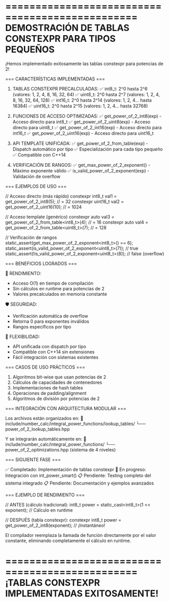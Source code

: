 ================================================
DEMOSTRACIÓN DE TABLAS CONSTEXPR PARA TIPOS PEQUEÑOS
================================================

¡Hemos implementado exitosamente las tablas constexpr para potencias de 2!

=== CARACTERÍSTICAS IMPLEMENTADAS ===

1. TABLAS CONSTEXPR PRECALCULADAS:
   ✅ int8_t:  2^0 hasta 2^6  (valores: 1, 2, 4, 8, 16, 32, 64)
   ✅ uint8_t: 2^0 hasta 2^7  (valores: 1, 2, 4, 8, 16, 32, 64, 128)
   ✅ int16_t: 2^0 hasta 2^14 (valores: 1, 2, 4... hasta 16384)
   ✅ uint16_t: 2^0 hasta 2^15 (valores: 1, 2, 4... hasta 32768)

2. FUNCIONES DE ACCESO OPTIMIZADAS:
   ✅ get_power_of_2_int8(exp)    - Acceso directo para int8_t
   ✅ get_power_of_2_uint8(exp)   - Acceso directo para uint8_t
   ✅ get_power_of_2_int16(exp)   - Acceso directo para int16_t
   ✅ get_power_of_2_uint16(exp)  - Acceso directo para uint16_t

3. API TEMPLATE UNIFICADA:
   ✅ get_power_of_2_from_table<T>(exp) - Dispatch automático por tipo
   ✅ Especialización para cada tipo pequeño
   ✅ Compatible con C++14

4. VERIFICACIÓN DE RANGOS:
   ✅ get_max_power_of_2_exponent<T>() - Máximo exponente válido
   ✅ is_valid_power_of_2_exponent<T>(exp) - Validación de overflow

=== EJEMPLOS DE USO ===

// Acceso directo (más rápido)
constexpr int8_t val1 = get_power_of_2_int8(5);        // = 32
constexpr uint16_t val2 = get_power_of_2_uint16(10);   // = 1024

// Acceso template (genérico)
constexpr auto val3 = get_power_of_2_from_table<int8_t>(4);    // = 16
constexpr auto val4 = get_power_of_2_from_table<uint8_t>(7);   // = 128

// Verificación de rangos
static_assert(get_max_power_of_2_exponent<int8_t>() == 6);
static_assert(is_valid_power_of_2_exponent<uint8_t>(7));      // true
static_assert(!is_valid_power_of_2_exponent<uint8_t>(8));     // false (overflow)

=== BENEFICIOS LOGRADOS ===

🚀 RENDIMIENTO:
   - Acceso O(1) en tiempo de compilación
   - Sin cálculos en runtime para potencias de 2
   - Valores precalculados en memoria constante

🛡️ SEGURIDAD:
   - Verificación automática de overflow
   - Retorna 0 para exponentes inválidos
   - Rangos específicos por tipo

🔧 FLEXIBILIDAD:
   - API unificada con dispatch por tipo
   - Compatible con C++14 sin extensiones
   - Fácil integración con sistemas existentes

=== CASOS DE USO PRÁCTICOS ===

1. Algoritmos bit-wise que usan potencias de 2
2. Cálculos de capacidades de contenedores
3. Implementaciones de hash tables
4. Operaciones de padding/alignment
5. Algoritmos de división por potencias de 2

=== INTEGRACIÓN CON ARQUITECTURA MODULAR ===

Los archivos están organizados en:
📁 include/number_calc/integral_power_functions/lookup_tables/
   └── power_of_2_lookup_tables.hpp

Y se integrarán automáticamente en:
📁 include/number_calc/integral_power_functions/
   └── power_of_2_optimizations.hpp (sistema de 4 niveles)

=== SIGUIENTE FASE ===

✅ Completado: Implementación de tablas constexpr
🔄 En progreso: Integración con int_power_smart()
📋 Pendiente: Testing completo del sistema integrado
📋 Pendiente: Documentación y ejemplos avanzados

=== EJEMPLO DE RENDIMIENTO ===

// ANTES (cálculo tradicional):
int8_t power = static_cast<int8_t>(1 << exponent);  // Cálculo en runtime

// DESPUÉS (tabla constexpr):
constexpr int8_t power = get_power_of_2_int8(exponent);  // ¡Instantáneo!

El compilador reemplaza la llamada de función directamente por el valor 
constante, eliminando completamente el cálculo en runtime.

================================================
¡TABLAS CONSTEXPR IMPLEMENTADAS EXITOSAMENTE!
================================================